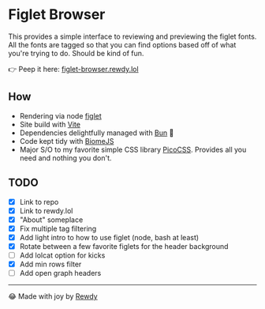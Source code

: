 # Figlet Browser

This provides a simple interface to reviewing and previewing the figlet fonts. All the fonts are tagged so that you can find options based off of what you're trying to do. Should be kind of fun.

👉 Peep it here: [figlet-browser.rewdy.lol](https://figlet-browser.rewdy.lol)

## How

* Rendering via node [figlet](https://github.com/patorjk/figlet.js)
* Site build with [Vite](https://v2.vitejs.dev/)
* Dependencies delightfully managed with [Bun](https://bun.sh) 🥟
* Code kept tidy with [BiomeJS](https://biomejs.dev/)
* Major S/O to my favorite simple CSS library [PicoCSS](https://picocss.com/). Provides all you need and nothing you don't.

## TODO

* [X] Link to repo
* [X] Link to rewdy.lol
* [X] "About" someplace
* [X] Fix multiple tag filtering
* [X] Add light intro to how to use figlet (node, bash at least)
* [X] Rotate between a few favorite figlets for the header background
* [ ] Add lolcat option for kicks
* [X] Add min rows filter
* [ ] Add open graph headers

---

😂 Made with joy by [Rewdy](https://rewdy.lol)

